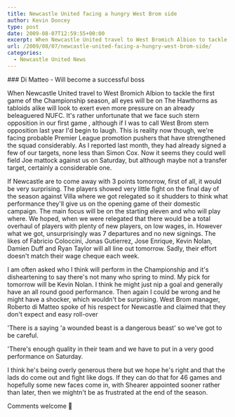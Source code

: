 ```yaml
---
title: Newcastle United facing a hungry West Brom side
author: Kevin Doocey
type: post
date: 2009-08-07T12:59:55+00:00
excerpt: When Newcastle United travel to West Bromich Albion to tackle the first game of the Championship season, all eyes will be on
url: /2009/08/07/newcastle-united-facing-a-hungry-west-brom-side/
categories:
  - Newcastle United News
---
```


### Di Matteo - Will become a successful boss

When Newcastle United travel to West Bromich Albion to tackle the first game of the Championship season, all eyes will be on The Hawthorns as tabloids alike will look to exert even more  pressure on an already beleaguered NUFC. It's rather unfortunate that we face such stern opposition in our first game , although if I was to call West Brom stern opposition last year I'd begin to laugh. This is reality now though, we're facing probable Premier League promotion pushers that have strengthened the squad considerably. As I reported last month, they had already signed a few of our targets, none less than Simon Cox. Now it seems they could well field Joe mattock against us on Saturday, but although maybe not a transfer target, certainly a considerable one.

If Newcastle are to come away with 3 points tomorrow, first of all, it would be very surprising. The players showed very little fight on the final day of the season against Villa where we got relegated so it shudders to think what performance they'll give us on the opening game of their domestic campaign. The main focus will be on the starting eleven and who will play where. We hoped, when we were relegated that there would be a total overhaul of players with plenty of new players, on low wages, in. However what we got, unsurprisingly was 7 departures and no new signings. The likes of Fabricio Coloccini, Jonas Gutierrez, Jose Enrique, Kevin Nolan, Damien Duff and Ryan Taylor will all line out tomorrow. Sadly, their effort doesn't match their wage cheque each week.

I am often asked who I think will perform in the Championship and it's disheartening to say there's not many who spring to mind. My pick for tomorrow will be Kevin Nolan. I think he might just nip a goal and generally have an all round good performance. Then again I could be wrong and he might have a shocker, which wouldn't be surprising. West Brom manager, Roberto di Matteo spoke of his respect for Newcastle and claimed that they don't expect and easy roll-over

'There is a saying 'a wounded beast is a dangerous beast' so we've got to be careful.

'There's enough quality in their team and we have to put in a very good performance on Saturday.

I think he's being overly generous there but we hope he's right and that the lads do come out and fight like dogs. If they can do that for 46 games and hopefully some new faces come in, with Shearer appointed sooner rather than later, then we mightn't be as frustrated at the end of the season.

Comments welcome 🙂

